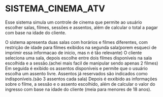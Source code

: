 # SISTEMA_CINEMA_ATV

Esse sistema simula um controle de cinema que permite ao usuário escolher salas, filmes, sessões e assentos, além de calcular o total a pagar com base na idade do cliente. 

O sistema apresenta duas salas com horários e filmes diferentes, com restrição de idade para filmes exibidos na segunda sala(porem esqueci de imprimir essa informacao de inicio, mas n é tão relevante)
O cliente seleciona uma sala, depois escolhe entre dois filmes disponíveis na sala escolhida e a sessão.(achei mais facil de manipular sendo apenas 2 filmes)
Em seguida é exibido os assentos disponíveis e permite que o usuário escolha um assento livre. Assentos já reservados são indicados como indisponíveis.(são 3 assentos cada sala)
Depois é exxibido as informações sobre o filme, a sessão e o assento escolhido, além de calcular o valor do ingresso com base na idade do cliente (meia para menores de 18 anos).
 


